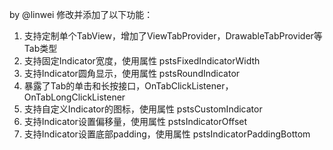 by @linwei 修改并添加了以下功能：
1. 支持定制单个TabView，增加了ViewTabProvider，DrawableTabProvider等Tab类型
2. 支持固定Indicator宽度，使用属性 pstsFixedIndicatorWidth
3. 支持Indicator圆角显示，使用属性 pstsRoundIndicator
4. 暴露了Tab的单击和长按接口，OnTabClickListener，OnTabLongClickListener
5. 支持自定义Indicator的图标，使用属性 pstsCustomIndicator
6. 支持Indicator设置偏移量，使用属性 pstsIndicatorOffset
7. 支持Indicator设置底部padding，使用属性 pstsIndicatorPaddingBottom